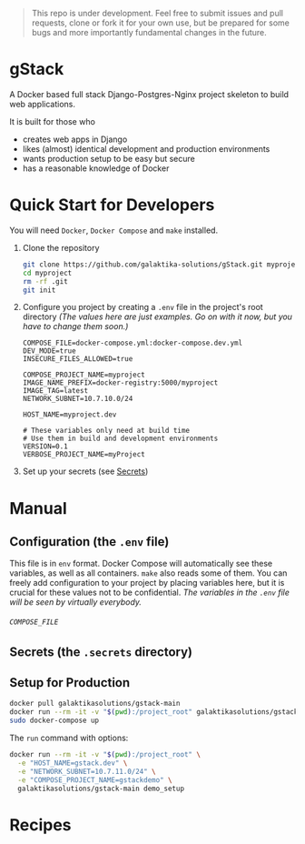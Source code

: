 > This repo is under development. Feel free to submit issues and
> pull requests, clone or fork it for your own use, but be prepared
> for some bugs and more importantly fundamental changes in the future.

# gStack

A Docker based full stack Django-Postgres-Nginx project
skeleton to build web applications.

It is built for those who

* creates web apps in Django
* likes (almost) identical development and production environments
* wants production setup to be easy but secure
* has a reasonable knowledge of Docker

# Quick Start for Developers

You will need `Docker`, `Docker Compose` and `make` installed.

1.  Clone the repository

    ```sh
    git clone https://github.com/galaktika-solutions/gStack.git myproject
    cd myproject
    rm -rf .git
    git init
    ```

1.  Configure you project by creating a `.env` file in the project's root directory
    _(The values here are just examples. Go on with it now, but you have to
    change them soon.)_

    ```env
    COMPOSE_FILE=docker-compose.yml:docker-compose.dev.yml
    DEV_MODE=true
    INSECURE_FILES_ALLOWED=true

    COMPOSE_PROJECT_NAME=myproject
    IMAGE_NAME_PREFIX=docker-registry:5000/myproject
    IMAGE_TAG=latest
    NETWORK_SUBNET=10.7.10.0/24

    HOST_NAME=myproject.dev

    # These variables only need at build time
    # Use them in build and development environments
    VERSION=0.1
    VERBOSE_PROJECT_NAME=myProject
    ```

1.  Set up your secrets (see [Secrets](#secrets-the-secrerts-directory))

# Manual

## Configuration (the `.env` file)

This file is in `env` format. Docker Compose will automatically see these
variables, as well as all containers. `make` also reads some of them.
You can freely add configuration to your project by placing variables here,
but it is crucial for these values not to be confidential. _The variables
in the `.env` file will be seen by virtually everybody._

###### `COMPOSE_FILE`

## Secrets (the `.secrets` directory)

## Setup for Production

```sh
docker pull galaktikasolutions/gstack-main
docker run --rm -it -v "$(pwd):/project_root" galaktikasolutions/gstack-main demo_setup
sudo docker-compose up
```

The `run` command with options:

```sh
docker run --rm -it -v "$(pwd):/project_root" \
  -e "HOST_NAME=gstack.dev" \
  -e "NETWORK_SUBNET=10.7.11.0/24" \
  -e "COMPOSE_PROJECT_NAME=gstackdemo" \
  galaktikasolutions/gstack-main demo_setup
```

# Recipes
